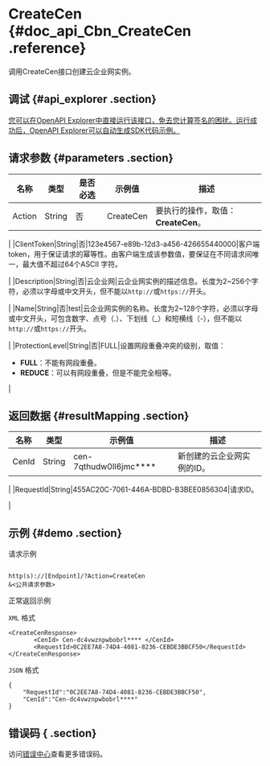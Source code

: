 # CreateCen {#doc_api_Cbn_CreateCen .reference}

调用CreateCen接口创建云企业网实例。

## 调试 {#api_explorer .section}

[您可以在OpenAPI Explorer中直接运行该接口，免去您计算签名的困扰。运行成功后，OpenAPI Explorer可以自动生成SDK代码示例。](https://api.aliyun.com/#product=Cbn&api=CreateCen&type=RPC&version=2017-09-12)

## 请求参数 {#parameters .section}

|名称|类型|是否必选|示例值|描述|
|--|--|----|---|--|
|Action|String|否|CreateCen|要执行的操作，取值：**CreateCen**。

 |
|ClientToken|String|否|123e4567-e89b-12d3-a456-426655440000|客户端token，用于保证请求的幂等性。由客户端生成该参数值，要保证在不同请求间唯一，最大值不超过64个ASCII 字符。

 |
|Description|String|否|云企业网|云企业网实例的描述信息。长度为2~256个字符，必须以字母或中文开头，但不能以`http://`或`https://`开头。

 |
|Name|String|否|test|云企业网实例的名称。长度为2~128个字符，必须以字母或中文开头，可包含数字、点号（.）、下划线（\_）和短横线（-），但不能以`http://`或`https://`开头。

 |
|ProtectionLevel|String|否|FULL|设置网段重叠冲突的级别，取值：

 -   **FULL**：不能有网段重叠。
-   **REDUCE**：可以有网段重叠，但是不能完全相等。

 |

## 返回数据 {#resultMapping .section}

|名称|类型|示例值|描述|
|--|--|---|--|
|CenId|String|cen-7qthudw0ll6jmc\*\*\*\*|新创建的云企业网实例的ID。

 |
|RequestId|String|455AC20C-7061-446A-BDBD-B3BEE0856304|请求ID。

 |

## 示例 {#demo .section}

请求示例

``` {#request_demo}

http(s)://[Endpoint]/?Action=CreateCen
&<公共请求参数>

```

正常返回示例

`XML` 格式

``` {#xml_return_success_demo}
<CreateCenResponse>
       <CenId> Cen-dc4vwznpwbobrl**** </CenId>
       <RequestId>0C2EE7A8-74D4-4081-8236-CEBDE3BBCF50</RequestId>
</CreateCenResponse>
```

`JSON` 格式

``` {#json_return_success_demo}
{
	"RequestId":"0C2EE7A8-74D4-4081-8236-CEBDE3BBCF50",
	"CenId":"Cen-dc4vwznpwbobrl****"
}
```

## 错误码 { .section}

访问[错误中心](https://error-center.alibabacloud.com/status/product/Cbn)查看更多错误码。


